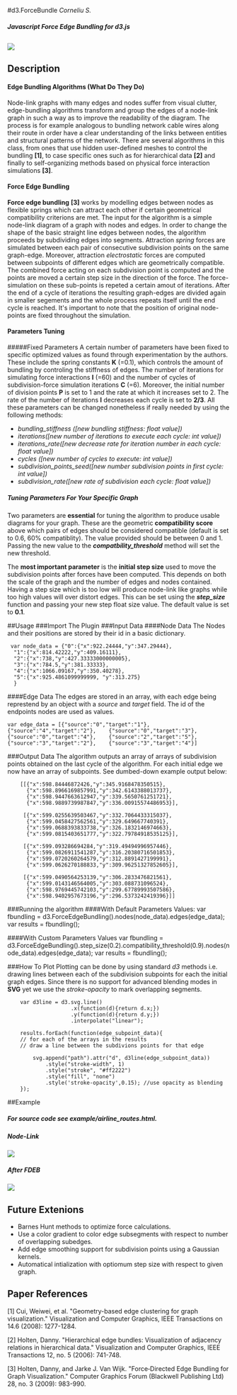 #d3.ForceBundle 
*Corneliu S.*
##### Javascript Force Edge Bundling for d3.js
![](readme_img/comp.png) 
---
## Description
#### Edge Bundling Algorithms (What Do They Do)
Node-link graphs with many edges and nodes suffer from visual clutter, edge-bundling algorithms transform and group the edges of a node-link graph in such a way as to improve the readability of the diagram. The process is for example analogous to bundling network cable wires along their route in order have a clear understanding of the links between entities and structural patterns of the network. There are several algorithms in this class, from ones that use hidden user-defined meshes to control the bundling **[1]**, to case specific ones such as for hierarchical data **[2]** and finally to self-organizing methods based on physical force interaction simulations **[3]**.
#### Force Edge Bundling
**Force edge bundling** **[3]** works by modelling edges between nodes as flexible springs which can attract each other if certain geometrical compatibility criterions are met. 
The input for the algorithm is a simple node-link diagram of a graph with nodes and edges. In order to change the shape of the basic straight line edges between nodes, the algorithm proceeds by subdividing edges into segments. Attraction *spring* forces are simulated between each pair of consecutive subdivision points on the same graph-edge. Moreover, attraction *electrostatic* forces are computed between subpoints of different edges which are geometrically compatible. The combined force acting on each subdivision point is computed and the points are moved a certain step size in the direction of the force. The force-simulation on these sub-points is repeted a certain amout of iterations. After the end of a cycle of iterations the resulting graph-edges are divided again in smaller segements and the whole process repeats itself until the end cycle is reached. It's important to note that the position of original node-points are fixed throughout the simulation.
#### Parameters Tuning
#####Fixed Parameters 
A certain number of parameters have been fixed to specific optimized values as found through experimentation by the authors. These include the spring constants **K** (=0.1), which controls the amount of bundling by controling the stiffness of edges. The number of iterations for simulating force interactions **I** (=60) and the number of cycles of subdivision-force simulation iterations **C** (=6). Moreover, the initial number of division points **P** is set to 1 and the rate at which it increases set to 2. The rate of the number of iterations **I** decreases each cycle is set to **2/3**.
All these parameters can be changed nonetheless if really needed by using the following methods:

- *bundling_stiffness ([new bundling stiffness: float value])*
- *iterations([new number of iterations to execute each cycle: int value])*
- *iterations_rate([new decrease rate for iteration number in each cycle: float value])*
- *cycles ([new number of cycles to execute: int value])*
- *subdivision_points_seed([new number subdivision points in first cycle: int value])*
- *subdivision_rate([new rate of subdivision each cycle: float value])*

##### Tuning Parameters For Your Specific Graph

Two parameters are **essential** for tuning the algorithm to produce usable diagrams for your graph. These are the geometric **compatibility score** above which pairs of edges should be considered compatible (default is set to 0.6, 60% compatiblity). The value provided should be between 0 and 1. Passing the new value to the  ***compatbility_threshold*** method will set the new threshold.

The **most important parameter** is the **initial step size** used to move the subdivision points after forces have been computed. This depends on both the scale of the graph and the number of edges and nodes contained. Having a step size which is too low will produce node-link like graphs while too high values will over distort edges. This can be set using the ***step_size*** function and passing your new step float size value. The default value is set to **0.1**.


##Usage
###Import The Plugin 
	<script type="text/javascript" src="d3-ForceEdgeBundling.js"></script>
###Input Data
####Node Data
The Nodes and their positions are stored by their id in a basic dictionary.

	 var node_data = {"0":{"x":922.24444,"y":347.29444},
	  "1":{"x":814.42222,"y":409.16111},
	  "2":{"x":738,"y":427.33333000000005},
	  "3":{"x":784.5,"y":381.33333},
	  "4":{"x":1066.09167,"y":350.40278},
	  "5":{"x":925.4861099999999, "y":313.275}
	  }
####Edge Data
The edges are stored in an array, with each edge being represtend by an object with a *source* and *target* field. The id of the endpoints nodes are used as values. 

	var edge_data = [{"source":"0","target":"1"},{"source":"4","target":"2"},	 {"source":"0","target":"3"},{"source":"0","target":"4"},	 {"source":"2","target":"5"},{"source":"3","target":"2"},	 {"source":"3","target":"4"}]
	
###Output Data
The algorithm outputs an array of arrays of subdivision points obtained on the last cycle of the algorithm. For each initial edge we now have an array of subpoints. See dumbed-down example output below:

		[[{"x":598.84446872426,"y":345.9168478350515},
		  {"x":598.8966169857991,"y":342.6143388013737},
		  {"x":598.9447663612947,"y":339.5650761251721},
		  {"x":598.9889739987847,"y":336.00915574486953}],
		  
		 [{"x":599.0255639503467,"y":332.7064433315037},
		  {"x":599.0458427562561,"y":329.649667740391},
		  {"x":599.0688393833738,"y":326.1832146974663},
		  {"x":599.0815403651777,"y":322.79784918535125}],
		  
		 [{"x":599.093286694284,"y":319.49494996957446},
		  {"x":599.0826911541287,"y":316.20380716501853},
		  {"x":599.0720260264579,"y":312.8891427199991},
		  {"x":599.0626270188833,"y":309.96251327852605}],
		  
		 [{"x":599.0490564253139,"y":306.2833476821561},
		  {"x":599.0143146564005,"y":303.088731096524},
		  {"x":598.9769445742103,"y":299.67789993507586},
		  {"x":598.9402957673196,"y":296.5373242419396}]]
###Running the algorithm
####With Default Parameters Values:
	var fbundling = d3.ForceEdgeBundling().nodes(node_data).edges(edge_data);
	var results   = fbundling();	
	
####With Custom Parameters Values
	var fbundling = d3.ForceEdgeBundling().step_size(0.2).compatibility_threshold(0.9).nodes(node_data).edges(edge_data);
	var results   = fbundling();	  
	
###How To Plot
Plotting can be done by using standard *d3* methods i.e. drawing lines between each of the subdivision subpoints for each the initial graph edges. Since there is no support for advanced blending modes in **SVG** yet we use the *stroke-opacity* to mark overlapping segments.

		var d3line = d3.svg.line()
                        .x(function(d){return d.x;})
                        .y(function(d){return d.y;})
                        .interpolate("linear");
                        
        results.forEach(function(edge_subpoint_data){	
        // for each of the arrays in the results 
        // draw a line between the subdivions points for that edge
        
        	svg.append("path").attr("d", d3line(edge_subpoint_data))
            	.style("stroke-width", 1)
            	.style("stroke", "#ff2222")
            	.style("fill", "none")
            	.style('stroke-opacity',0.15); //use opacity as blending
        });
        
##Example
##### For source code see **example/airline_routes.html**.
##### Node-Link
![](readme_img/airline_node_link_graph.png) 
##### After FDEB 
![](readme_img/airline_graph.png) 


## Future Extenions

- Barnes Hunt methods to optimize force calculations. 
- Use a color gradient to color edge subsegments with respect to number of overlapping subedges.
- Add edge smoothing support for subdivision points using a Gaussian kernels. 
- Automatical intialization with optiomum step size with respect to given graph.

## Paper References


[1] Cui, Weiwei, et al. "Geometry-based edge clustering for graph visualization." Visualization and Computer Graphics, IEEE Transactions on 14.6 (2008): 1277-1284.

[2] Holten, Danny. "Hierarchical edge bundles: Visualization of adjacency relations in hierarchical data." Visualization and Computer Graphics, IEEE Transactions 12, no. 5 (2006): 741-748.

[3] Holten, Danny, and Jarke J. Van Wijk. "Force‐Directed Edge Bundling for Graph Visualization." Computer Graphics Forum (Blackwell Publishing Ltd) 28, no. 3 (2009): 983-990.